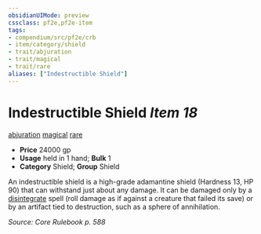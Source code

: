 ```yaml
---
obsidianUIMode: preview
cssclass: pf2e,pf2e-item
tags:
- compendium/src/pf2e/crb
- item/category/shield
- trait/abjuration
- trait/magical
- trait/rare
aliases: ["Indestructible Shield"]
---
```

# Indestructible Shield *Item 18*  
[abjuration](../../../rules/traits/abjuration.md)  [magical](../../../rules/traits/magical.md)  [rare](../../../rules/traits/rare.md)  

- **Price** 24000 gp
- **Usage** held in 1 hand; **Bulk** 1
- **Category** Shield; **Group** Shield 

An indestructible shield is a high-grade adamantine shield (Hardness 13, HP 90) that can withstand just about any damage. It can be damaged only by a [disintegrate](../../spells/disintegrate.md) spell (roll damage as if against a creature that failed its save) or by an artifact tied to destruction, such as a sphere of annihilation.

*Source: Core Rulebook p. 588*